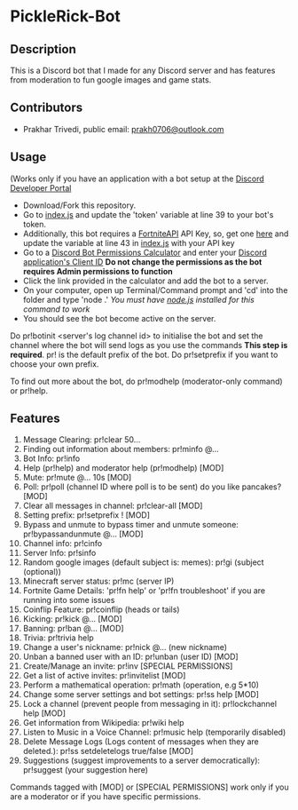 # PickleRick-Bot
## Description
This is a Discord bot that I made for any Discord server and has features from moderation to fun google images and game stats.

## Contributors
- Prakhar Trivedi, public email: prakh0706@outlook.com

## Usage

(Works only if you have an application with a bot setup at the [Discord Developer Portal](https://discord.com/developers)

- Download/Fork this repository.
- Go to [index.js](https://github.com/Prakhar896/PickleRick-Bot/blob/main/index.js) and update the 'token' variable at line 39 to your bot's token.
- Additionally, this bot requires a [FortniteAPI](https://fortnite-api.com) API Key, so, get one [here](https://dash.fortnite-api.com/) and update the variable at line 43 in [index.js](https://github.com/Prakhar896/PickleRick-Bot/blob/main/index.js) with your API key
- Go to a [Discord Bot Permissions Calculator](https://discordapi.com/permissions.html#8) and enter your [Discord application's Client ID](https://discord.com/developers) **Do not change the permissions as the bot requires Admin permissions to function**
- Click the link provided in the calculator and add the bot to a server.
- On your computer, open up Terminal/Command prompt and 'cd' into the folder and type 'node .' *You must have [node.js](https://nodejs.org) installed for this command to work*
- You should see the bot become active on the server.

Do pr!botinit <server's log channel id> to initialise the bot and set the channel where the bot will send logs as you use the commands **This step is required**.
pr! is the default prefix of the bot. Do pr!setprefix <prefix> if you want to choose your own prefix.

To find out more about the bot, do pr!modhelp (moderator-only command) or pr!help.

## Features
1) Message Clearing: pr!clear 50...
2) Finding out information about members: pr!minfo @...
3) Bot Info: pr!info
4) Help (pr!help) and moderator help (pr!modhelp) [MOD]
5) Mute: pr!mute @... 10s [MOD]
6) Poll: pr!poll (channel ID where poll is to be sent) do you like pancakes? [MOD]
7) Clear all messages in channel: pr!clear-all [MOD]
8) Setting prefix: pr!setprefix ! [MOD]
9) Bypass and unmute to bypass timer and unmute someone: pr!bypassandunmute @... [MOD]
10) Channel info: pr!cinfo
11) Server Info: pr!sinfo
12) Random google images (default subject is: memes): pr!gi (subject (optional))
13) Minecraft server status: pr!mc (server IP)
14) Fortnite Game Details: 'pr!fn help' or 'pr!fn troubleshoot' if you are running into some issues
15) Coinflip Feature: pr!coinflip (heads or tails)
16) Kicking: pr!kick @... [MOD]
17) Banning: pr!ban @... [MOD]
18) Trivia: pr!trivia help
19) Change a user's nickname: pr!nick @... (new nickname) 
20) Unban a banned user with an ID: pr!unban (user ID) [MOD]
21) Create/Manage an invite: pr!inv [SPECIAL PERMISSIONS]
22) Get a list of active invites: pr!invitelist [MOD]
23) Perform a mathematical operation: pr!math (operation, e.g 5*10)
24) Change some server settings and bot settings: pr!ss help [MOD]
25) Lock a channel (prevent people from messaging in it): pr!lockchannel help [MOD]
26) Get information from Wikipedia: pr!wiki help
27) Listen to Music in a Voice Channel: pr!music help (temporarily disabled)
28) Delete Message Logs (Logs content of messages when they are deleted.): pr!ss setdeletelogs true/false [MOD]
29) Suggestions (suggest improvements to a server democratically): pr!suggest (your suggestion here)

Commands tagged with [MOD] or [SPECIAL PERMISSIONS] work only if you are a moderator or if you have specific permissions.

